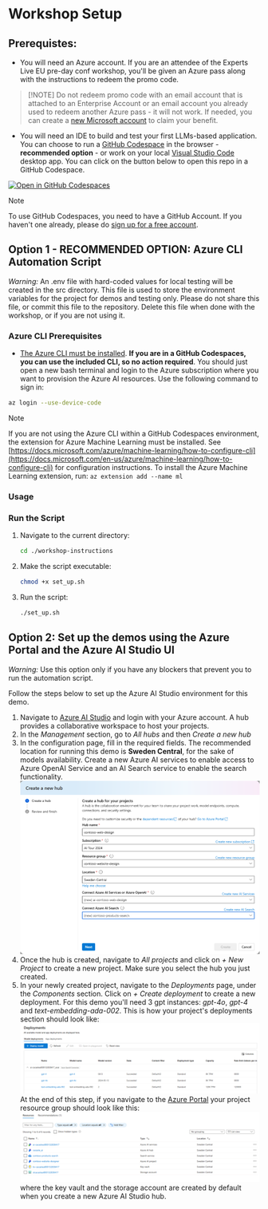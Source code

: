 
# Workshop Setup 


## Prerequistes: 

- You will need an Azure account. If you are an attendee of the Experts Live EU pre-day conf workshop, you'll be given an Azure pass along with the instructions to redeem the promo code.

>[!NOTE] Do not redeem promo code with an email account that is attached to an Enterprise Account or an email account you already used to redeem another Azure pass - it will not work. If needed, you can create a [new Microsoft account](https://signup.live.com/signup?sru=https%3a%2f%2flogin.live.com%2foauth20_authorize.srf%3flc%3d1033%26client_id%3d81feaced-5ddd-41e7-8bef-3e20a2689bb7%26mkt%3dEN-US%26opid%3d7C5DB83D1ABD4491%26opidt%3d1726652133%26uaid%3dd485e211148e4d7ca419bcf0bcb85b03%26contextid%3dBCC91F640A71C3DD%26opignore%3d1&mkt=EN-US&uiflavor=web&lw=1&fl=easi2&client_id=81feaced-5ddd-41e7-8bef-3e20a2689bb7&uaid=d485e211148e4d7ca419bcf0bcb85b03&suc=81feaced-5ddd-41e7-8bef-3e20a2689bb7&lic=1) to claim your benefit.

- You will need an IDE to build and test your first LLMs-based application. You can choose to run a [GitHub Codespace](https://github.com/features/codespaces) in the browser - **recommended option** - or work on your local [Visual Studio Code](https://code.visualstudio.com/) desktop app. You can click on the button below to open this repo in a GitHub Codespace.

 [![Open in GitHub Codespaces](https://img.shields.io/static/v1?style=for-the-badge&label=GitHub+Codespaces&message=Open&color=brightgreen&logo=github)](https://github.com/codespaces/new?hide_repo_select=true&machine=basicLinux32gb&repo=848158252&ref=main&devcontainer_path=.devcontainer%2Fdevcontainer.json&geo=UsEast)

 >[!NOTE] 
 > To use GitHub Codespaces, you need to have a GitHub Account. If you haven't one  already, please do [sign up for a free account](https://github.com/signup). 

## Option 1 - RECOMMENDED OPTION: Azure CLI Automation Script

*Warning:* An .env file with hard-coded values for local testing will be created in the src directory.
This file is used to store the environment variables for the project for demos and testing only.
Please do not share this file, or commit this file to the repository.
Delete this file when done with the workshop, or if you are not using it.

### Azure CLI Prerequisites

- [The Azure CLI must be installed](https://docs.microsoft.com/cli/azure/install-azure-cli?WT.mc_id=academic-145965-cacaste). **If you are in a GitHub Codespaces, you can use the included CLI, so no action required**. You should just open a new bash terminal and login to the Azure subscription where you want to provision the Azure AI resources. Use the following command to sign in:
```bash
az login --use-device-code
```

>[!NOTE]
>If you are not using the Azure CLI within a GitHub Codespaces environment, the extension for Azure Machine Learning must be installed.  See [https://docs.microsoft.com/azure/machine-learning/how-to-configure-cli](https://docs.microsoft.com/en-us/azure/machine-learning/how-to-configure-cli) for configuration instructions.
> To install the Azure Machine Learning extension, run: ```az extension add --name ml```

### Usage

### Run the Script

1. Navigate to the current directory:
   ```bash
   cd ./workshop-instructions
   ```

2. Make the script executable:
   ```bash
   chmod +x set_up.sh
   ```
3. Run the script:
   ```bash
   ./set_up.sh
   ```

## Option 2: Set up the demos using the Azure Portal and the Azure AI Studio UI

*Warning:* Use this option only if you have any blockers that prevent you to run the automation script.

Follow the steps below to set up the Azure AI Studio environment for this demo.

1. Navigate to [Azure AI Studio](ai.azure.com) and login with your Azure account. A hub provides a collaborative workspace to host your projects.
1. In the *Management* section, go to *All hubs* and then *Create a new hub*
1. In the configuration page, fill in the required fields. The recommended location for running this demo is **Sweden Central**, for the sake of models availability. Create a new Azure AI services to enable access to Azure OpenAI Service and an AI Search service to enable the search functionality.
![Hub configuration](./media/hub_configuration.png)
1. Once the hub is created, navigate to *All projects* and click on *+ New Project* to create a new project. Make sure you select the hub you just created. 
1. In your newly created project, navigate to the *Deployments* page, under the *Components* section. Click on *+ Create deployment* to create a new deployment. For this demo you'll need 3 gpt instances: *gpt-4o*, *gpt-4* and *text-embedding-ada-002*. This is how your project's deployments section should look like:
![Deployments section](./media/deployments.png)
At the end of this step, if you navigate to the [Azure Portal](portal.azure.com) your project resource group should look like this:
![Azure resource group](./media/azure_rg.png)
where the key vault and the storage account are created by default when you create a new Azure AI Studio hub.

